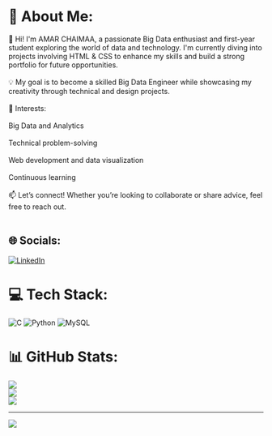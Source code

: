 # 💫 About Me:
👋 Hi! I'm AMAR CHAIMAA, a passionate Big Data enthusiast and first-year student exploring the world of data and technology. I'm currently diving into projects involving HTML & CSS to enhance my skills and build a strong portfolio for future opportunities.<br><br>💡 My goal is to become a skilled Big Data Engineer while showcasing my creativity through technical and design projects.<br><br>🚀 Interests:<br><br>Big Data and Analytics<br><br>Technical problem-solving<br><br>Web development and data visualization<br><br>Continuous learning<br><br>📫 Let’s connect! Whether you’re looking to collaborate or share advice, feel free to reach out.<br><br>


## 🌐 Socials:
[![LinkedIn](https://img.shields.io/badge/LinkedIn-%230077B5.svg?logo=linkedin&logoColor=white)](https://linkedin.com/chaimaa-amar/) 

# 💻 Tech Stack:
![C](https://img.shields.io/badge/c-%2300599C.svg?style=for-the-badge&logo=c&logoColor=white) ![Python](https://img.shields.io/badge/python-3670A0?style=for-the-badge&logo=python&logoColor=ffdd54) ![MySQL](https://img.shields.io/badge/mysql-4479A1.svg?style=for-the-badge&logo=mysql&logoColor=white)
# 📊 GitHub Stats:
![](https://github-readme-stats.vercel.app/api?username=CHAIMAA1212&theme=dark&hide_border=false&include_all_commits=false&count_private=false)<br/>
![](https://github-readme-streak-stats.herokuapp.com/?user=CHAIMAA1212&theme=dark&hide_border=false)<br/>
![](https://github-readme-stats.vercel.app/api/top-langs/?username=CHAIMAA1212&theme=dark&hide_border=false&include_all_commits=false&count_private=false&layout=compact)

---
[![](https://visitcount.itsvg.in/api?id=CHAIMAA1212&icon=0&color=0)](https://visitcount.itsvg.in)

<!-- Proudly created with GPRM ( https://gprm.itsvg.in ) -->
